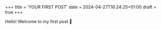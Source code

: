 +++
title = 'YOUR FIRST POST'
date = 2024-04-27T16:24:25+01:00
draft = true
+++

Hello! Welcome to my first post 🎉